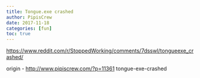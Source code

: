 ```yaml
---
title: Tongue.exe crashed
author: PipisCrew
date: 2017-11-18
categories: [fun]
toc: true
---
```


https://www.reddit.com/r/StoppedWorking/comments/7dsswl/tongueexe_crashed/

origin - http://www.pipiscrew.com/?p=11361 tongue-exe-crashed